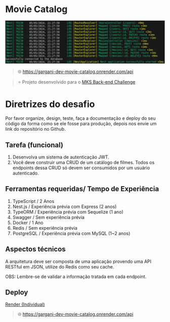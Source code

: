 # Movie Catalog

![thumbnail](./thumbnail.webp)

> 🌐 https://gargani-dev-movie-catalog.onrender.com/api

> ⭐️ Projeto desenvolvido para o [MKS Back-end Challenge](https://github.com/MKS-desenvolvimento-de-sistemas/mks-backend-challenge)

# Diretrizes do desafio

Por favor organize, design, teste, faça a documentação e deploy do seu código da forma como se ele fosse para produção, depois nos envie um link do repositório no Github.

## Tarefa (funcional)

1. Desenvolva um sistema de autenticação JWT.
2. Você deve construir uma CRUD de um catálogo de filmes. Todos os endpoints dessa CRUD só devem ser consumidos por um usuário autenticado.

## Ferramentas requeridas/ Tempo de Experiência

1. TypeScript / 2 Anos
2. Nest.js / Experiência prévia com Express (2 anos)
3. TypeORM / Experiência prévia com Sequelize (1 ano)
4. Swagger / Sem experiência prévia
5. Docker / 1 Ano
6. Redis / Sem experiência prévia
7. PostgreSQL / Experiência prévia com MySQL (1~2 anos)

## Aspectos técnicos

A arquitetura deve ser composta de uma aplicação provendo uma API RESTful em JSON, utilize do Redis como seu cache.

OBS: Lembre-se de validar a informação tratada em cada endpoint.

## Deploy

[Render (Individual)](https://render.com/about)

> 🌐 https://gargani-dev-movie-catalog.onrender.com/api
